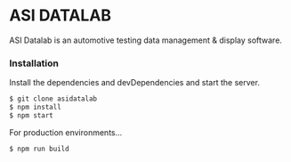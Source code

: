 # ASI DATALAB

ASI Datalab is an automotive testing data management & display software.

### Installation

Install the dependencies and devDependencies and start the server.

```sh
$ git clone asidatalab
$ npm install
$ npm start
```

For production environments...

```sh
$ npm run build
```
